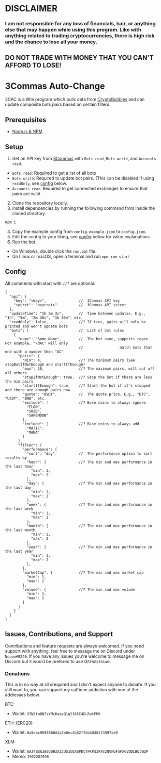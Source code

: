 # DISCLAIMER

### I am not responsible for any loss of financials, hair, or anything else that may happen while using this program. Like with anything related to trading cryptocurrencies, there is high risk and the chance to lose all your money.
## DO NOT TRADE WITH MONEY THAT YOU CAN'T AFFORD TO LOSE!

# 3Commas Auto-Change

3CAC is a little program which pulls data from [CryptoBubbles](https://cryptobubbles.net) and can update composite bots pairs based on certain filters.

## Prerequisites

- [Node.js & NPM](https://docs.npmjs.com/downloading-and-installing-node-js-and-npm)

## Setup

1) Get an API key from [3Commas](https://3commas.io/api_access_tokens/new) with `Bots read`, `Bots write`, and `Accounts read`.
  - `Bots read`: Required to get a list of all bots
  - `Bots write`: Required to update bot pairs. (This can be disabled if using `readOnly`, see [config](#config) below.
  - `Accounts read`: Required to get connected exchanges to ensure that pairs are valid.
2) Clone the repository locally.
3) Install dependencies by running the following command from inside the cloned directory. 
```sh
npm i
```
4) Copy the example config from `config.example.json` to `config.json`.
5) Edit the config to your liking, see [config](#config) below for value explanations.
6) Run the bot.
  - On Windows, double click the `run.bat` file.
  - On Linux or macOS, open a terminal and run `npm run start`
  
## Config

All comments with start with `//?` are optional.

```json5
{
  "api": {
    "key": "<key>",               //  3Commas API key
    "secret": "<secret>"          //  3Commas API secret
  },
  "updateTime": "1h 2m 3s",       //  Time between updates. E.g., "1h", "5m", "2m 30s", "1h 30m", etc.
  "readOnly": false,              //? If true, pairs will only be printed and won't update bots
  "bots": [                       //  List of bot rules
    {
      "name": "Some Name",        //  The bot name, supports regex. For example, "\dAC" will only
                                  //                 match bots that end with a number then "AC"
      "pairs": {
        "min": 4,                 //? The minimum pairs (See stopBotIfNotEnough and startIfEnough)
        "max": 10,                //? The maximum pairs, will cut off all others
        "stopIfNotEnough": true,  //? Stop the bot if there are less tha min pairs
        "startIfEnough": true,    //? Start the bot if it's stopped and there are enough pairs now
        "quote": "USDT",          //  The quote price. E.g., "BTC", "USDT", "BNB", etc.
        "exclude": [              //? Base coins to always ignore
          "ELON",
          "SHIB",
          "SAFEMOON"
        ],
        "include": [              //? Base coins to always add
          "MATIC",
          "MANA"
        ]
      },
      "filter": {
        "performance": {
          "sort": "day",          //  The performance option to sort results by
          "hour": {               //? The min and max performance in the last hour
            "min": 1,
            "max": 2
          },
          "day": {                //? The min and max performance in the last day
            "min": 1,
            "max": 2
          },
          "week": {               //? The min and max performance in the last week
            "min": 1,
            "max": 2
          },
          "month": {              //? The min and max performance in the last month
            "min": 1,
            "max": 2
          },
          "year": {               //? The min and max performance in the last year
            "min": 1,
            "max": 2
          },
        },
        "marketCap": {            //? The min and max market cap
          "min": 1,
          "max": 2
        },
        "volume": {               //? The min and max volume
          "min": 1,
          "max": 2
        }
      }
    }
  ]
}
```

## Issues, Contributions, and Support

Contributions and feature requests are always welcomed.
If you need support with anything, feel free to message me on Discord under `Nouun#0246`.
If you have any issues you're welcome to message me on Discord but it would be prefered to use GitHub Issue.

### Donations

This is in no way at all srequired and I don't expect anyone to donate. If you still want to, you can support my caffiene addiction with one of the addresses below.

BTC:
  - Wallet: `37NEtoQN7sYMcDaqvQ1qSfAEC4DLRatFMK`
  
ETH: (ERC20)
  - Wallet: `0x5ebc9894060d3a7e0ec4b82f7ddb038474097ae9`

XLM: 
  - Wallet: `GAJ4BSGJE6UQHZAZ5U5IUOABPDCYPKPS3RFS2NVNGFGFXGVQDLBQJW2P`
  - Memo: `1902282696`
  
